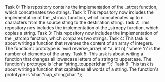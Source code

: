 Task 0: This repository contains the implementation of the _strcat function, which concatenates two strings.
Task 1: This repository now includes the implementation of the _strncat function, which concatenates up to n characters from the source string to the destination string.
Task 2: This repository now includes the implementation of the _strncpy function, which copies a string.
Task 3: This repository now includes the implementation of the _strcmp function, which compares two strings.
Task 4: This task is about writing a function that reverses the content of an array of integers. The function's prototype is 'void reverse_array(int *a, int n);' where 'n' is the number of elements of the array.
Task 5: This task is about writing a function that changes all lowercase letters of a string to uppercase. The function's prototype is 'char *string_toupper(char *);'
Task 6: This task is about writing a function that capitalizes all words of a string. The function's prototype is 'char *cap_string(char *);'
